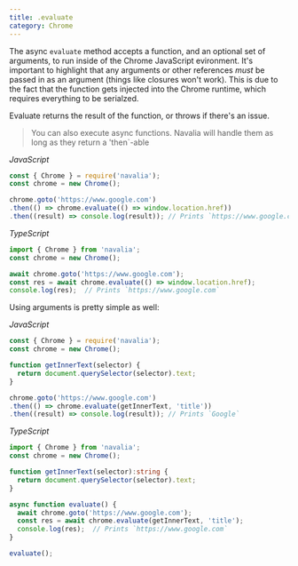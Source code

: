 ```yaml
---
title: .evaluate
category: Chrome
---
```


The async `evaluate` method accepts a function, and an optional set of arguments, to run inside of the Chrome JavaScript evironment. It's important to highlight that any arguments or other references _must_ be passed in as an argument (things like closures won't work). This is due to the fact that the function gets injected into the Chrome runtime, which requires everything to be serialzed.

Evaluate returns the result of the function, or throws if there's an issue.

> You can also execute async functions. Navalia will handle them as long as they return a 'then`-able

*JavaScript*
```js
const { Chrome } = require('navalia');
const chrome = new Chrome();

chrome.goto('https://www.google.com')
.then(() => chrome.evaluate(() => window.location.href))
.then((result) => console.log(result)); // Prints `https://www.google.com`
```

*TypeScript*
```ts
import { Chrome } from 'navalia';
const chrome = new Chrome();

await chrome.goto('https://www.google.com');
const res = await chrome.evaluate(() => window.location.href);
console.log(res);  // Prints `https://www.google.com`
```

Using arguments is pretty simple as well:

*JavaScript*
```js
const { Chrome } = require('navalia');
const chrome = new Chrome();

function getInnerText(selector) {
  return document.querySelector(selector).text;
}

chrome.goto('https://www.google.com')
.then(() => chrome.evaluate(getInnerText, 'title'))
.then((result) => console.log(result)); // Prints `Google`
```

*TypeScript*
```ts
import { Chrome } from 'navalia';
const chrome = new Chrome();

function getInnerText(selector):string {
  return document.querySelector(selector).text;
}

async function evaluate() {
  await chrome.goto('https://www.google.com');
  const res = await chrome.evaluate(getInnerText, 'title');
  console.log(res);  // Prints `https://www.google.com`
}

evaluate();
```
